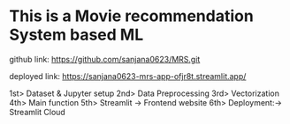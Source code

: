 # This is a Movie recommendation System based ML

github link: https://github.com/sanjana0623/MRS.git

deployed link: https://sanjana0623-mrs-app-ofjr8t.streamlit.app/

1st>  Dataset & Jupyter setup
2nd> Data Preprocessing
3rd> Vectorization
4th> Main function
5th> Streamlit -> Frontend website
6th> Deployment:-> Streamlit Cloud

